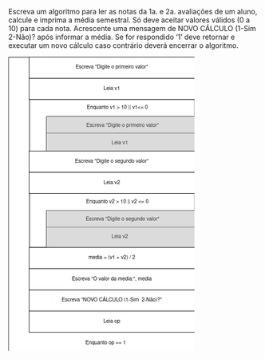 Escreva um algoritmo para ler as notas da 1a. e 2a. avaliações
de um aluno, calcule e imprima a média semestral. Só deve aceitar
valores válidos (0 a 10) para cada nota.
Acrescente uma mensagem de NOVO CÁLCULO (1-Sim 2-Não)?
após informar a média. Se for respondido ‘1’ deve retornar e
executar um novo cálculo caso contrário deverá encerrar o
algoritmo.

![](https://github.com/Yxav/proglogic/blob/master/exercicios-5/47/47.png)
